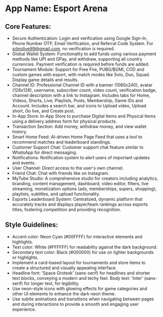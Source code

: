 # **App Name**: Esport Arena

## Core Features:

- Secure Authentication: Login and verification using Google Sign-In, Phone Number OTP, Email Verification, and Referral Code System.  For srbrolive99@gmail.com, no verification is required.
- Global Wallet System: Functionality to add funds using various payment methods like UPI and GPay, and withdraw, supporting all country currencies. Payment verification is required before funds are added.
- Tournament Module: Support for Free Fire, PUBG/BGMI, COD and custom games with esport, with match modes like Solo, Duo, Squad. Display game details and results.
- Channel ID: Professional Channel ID with a banner (1080x240), avatar (128x128), username, subscriber count, video count, verification badge, channel description with a link to Instagram. Includes tabs for Home, Videos, Shorts, Live, Playlists, Posts, Membership, Game IDs and Account. Includes a search bar, and icons to Upload video, Upload short, Go live, and Create post.
- In-App Store: In-App Store to purchase Digital Items and Physical Items using a delivery address form for physical products.
- Transaction Section: Add money, withdraw money, and view wallet history.
- Smart Home Feed: AI-driven Home Page Feed that uses a tool to recommend matches and leaderboard standings.
- Customer Support Chat: Customer support chat feature similar to WhatsApp for direct messaging.
- Notifications: Notification system to alert users of important updates and events.
- User Channel: Direct access to the user's own channel.
- Friend Chat: Chat with friends like on Instagram.
- MyTube Studio: A comprehensive studio for creators including analytics, branding, content management, dashboard, video editor, filters, live streaming, monetization options (ads, memberships, supers, shopping), playlists, subtitles, and upload functionality.
- Esports Leaderboard System: Centralized, dynamic platform that accurately tracks and displays player/team rankings across esports titles, fostering competition and providing recognition.

## Style Guidelines:

- Accent color: Neon Cyan (#00FFFF) for interactive elements and highlights.
- Text color: White (#FFFFFF) for readability against the dark background.
- Secondary text color: Black (#000000) for use on lighter backgrounds or highlights.
- Implement a card-based layout for tournaments and store items to create a structured and visually appealing interface.
- Headline font: 'Space Grotesk' (sans-serif) for headlines and shorter text blocks, conveying a modern and techy feel. Body text: 'Inter' (sans-serif) for longer text, for legibility.
- Use neon-style icons with glowing effects for game categories and other UI elements to enhance the dark neon theme.
- Use subtle animations and transitions when navigating between pages and during interactions to provide a smooth and engaging user experience.